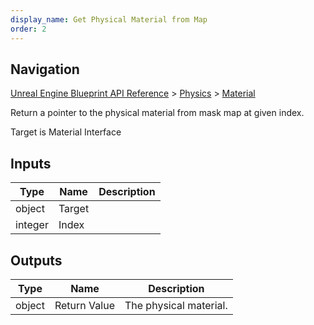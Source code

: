```yaml
---
display_name: Get Physical Material from Map
order: 2
---
```

## Navigation

[Unreal Engine Blueprint API Reference](https://dev.epicgames.com/documentation/en-us/unreal-engine/BlueprintAPI) > [Physics](https://dev.epicgames.com/documentation/en-us/unreal-engine/BlueprintAPI/Physics) > [Material](https://dev.epicgames.com/documentation/en-us/unreal-engine/BlueprintAPI/Physics/Material)

Return a pointer to the physical material from mask map at given index.

Target is Material Interface

## Inputs

| Type | Name | Description |
| --- | --- | --- |
| object | Target |  |
| integer | Index |  |

## Outputs

| Type | Name | Description |
| --- | --- | --- |
| object | Return Value | The physical material. |
